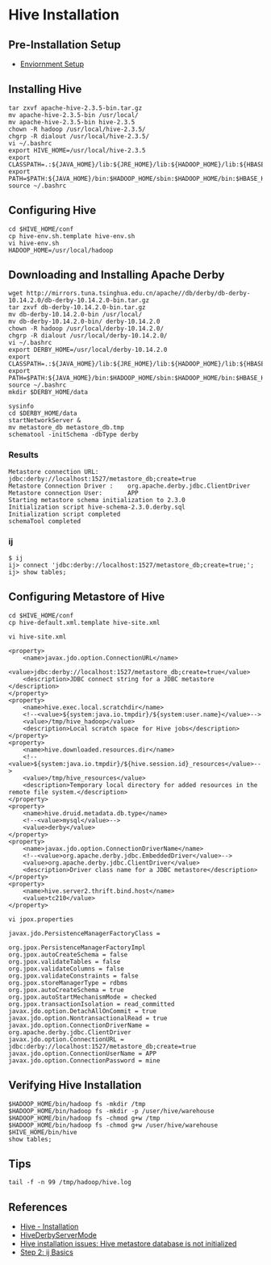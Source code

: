 # Hive Installation

## Pre-Installation Setup
- [Enviornment Setup](../hadoop/HadoopEnviornmentSetup.md)

## Installing Hive
```
tar zxvf apache-hive-2.3.5-bin.tar.gz
mv apache-hive-2.3.5-bin /usr/local/
mv apache-hive-2.3.5-bin hive-2.3.5
chown -R hadoop /usr/local/hive-2.3.5/
chgrp -R dialout /usr/local/hive-2.3.5/
vi ~/.bashrc
export HIVE_HOME=/usr/local/hive-2.3.5
export CLASSPATH=.:${JAVA_HOME}/lib:${JRE_HOME}/lib:${HADOOP_HOME}/lib:${HBASE_HOME}/lib:${HIVE_HOME}/lib
export PATH=$PATH:${JAVA_HOME}/bin:$HADOOP_HOME/sbin:$HADOOP_HOME/bin:$HBASE_HOME/bin:$HIVE_HOME/bin
source ~/.bashrc
```

## Configuring Hive
```
cd $HIVE_HOME/conf
cp hive-env.sh.template hive-env.sh
vi hive-env.sh
HADOOP_HOME=/usr/local/hadoop
```

## Downloading and Installing Apache Derby
```
wget http://mirrors.tuna.tsinghua.edu.cn/apache//db/derby/db-derby-10.14.2.0/db-derby-10.14.2.0-bin.tar.gz
tar zxvf db-derby-10.14.2.0-bin.tar.gz
mv db-derby-10.14.2.0-bin /usr/local/
mv db-derby-10.14.2.0-bin/ derby-10.14.2.0
chown -R hadoop /usr/local/derby-10.14.2.0/
chgrp -R dialout /usr/local/derby-10.14.2.0/
vi ~/.bashrc
export DERBY_HOME=/usr/local/derby-10.14.2.0
export CLASSPATH=.:${JAVA_HOME}/lib:${JRE_HOME}/lib:${HADOOP_HOME}/lib:${HBASE_HOME}/lib:${HIVE_HOME}/lib:$DERBY_HOME/lib/derby.jar:$DERBY_HOME/lib/derbytools.jar
export PATH=$PATH:${JAVA_HOME}/bin:$HADOOP_HOME/sbin:$HADOOP_HOME/bin:$HBASE_HOME/bin:$HIVE_HOME/bin:$DERBY_HOME/bin
source ~/.bashrc
mkdir $DERBY_HOME/data
```
```
sysinfo
cd $DERBY_HOME/data
startNetworkServer &
mv metastore_db metastore_db.tmp
schematool -initSchema -dbType derby
```

### Results
```
Metastore connection URL:        jdbc:derby://localhost:1527/metastore_db;create=true
Metastore Connection Driver :    org.apache.derby.jdbc.ClientDriver
Metastore connection User:       APP
Starting metastore schema initialization to 2.3.0
Initialization script hive-schema-2.3.0.derby.sql
Initialization script completed
schemaTool completed
```

### ij
```
$ ij
ij> connect 'jdbc:derby://localhost:1527/metastore_db;create=true;';
ij> show tables;
```

## Configuring Metastore of Hive
```
cd $HIVE_HOME/conf
cp hive-default.xml.template hive-site.xml
```

`vi hive-site.xml`
```
<property>
	<name>javax.jdo.option.ConnectionURL</name>
	<value>jdbc:derby://localhost:1527/metastore_db;create=true</value>
	<description>JDBC connect string for a JDBC metastore </description>
</property>
<property>
	<name>hive.exec.local.scratchdir</name>
	<!--<value>${system:java.io.tmpdir}/${system:user.name}</value>-->
	<value>/tmp/hive_hadoop</value>
	<description>Local scratch space for Hive jobs</description>
</property>
<property>
	<name>hive.downloaded.resources.dir</name>
	<!--<value>${system:java.io.tmpdir}/${hive.session.id}_resources</value>-->
	<value>/tmp/hive_resources</value>
	<description>Temporary local directory for added resources in the remote file system.</description>
</property>
<property>
	<name>hive.druid.metadata.db.type</name>
	<!--<value>mysql</value>-->
	<value>derby</value>
</property>
<property>
	<name>javax.jdo.option.ConnectionDriverName</name>
	<!--<value>org.apache.derby.jdbc.EmbeddedDriver</value>-->
	<value>org.apache.derby.jdbc.ClientDriver</value>
	<description>Driver class name for a JDBC metastore</description>
</property>
<property>
	<name>hive.server2.thrift.bind.host</name>
	<value>tc210</value>
</property>
```

`vi jpox.properties`
```
javax.jdo.PersistenceManagerFactoryClass =

org.jpox.PersistenceManagerFactoryImpl
org.jpox.autoCreateSchema = false
org.jpox.validateTables = false
org.jpox.validateColumns = false
org.jpox.validateConstraints = false
org.jpox.storeManagerType = rdbms
org.jpox.autoCreateSchema = true
org.jpox.autoStartMechanismMode = checked
org.jpox.transactionIsolation = read_committed
javax.jdo.option.DetachAllOnCommit = true
javax.jdo.option.NontransactionalRead = true
javax.jdo.option.ConnectionDriverName = org.apache.derby.jdbc.ClientDriver
javax.jdo.option.ConnectionURL = jdbc:derby://localhost:1527/metastore_db;create=true
javax.jdo.option.ConnectionUserName = APP
javax.jdo.option.ConnectionPassword = mine
```

## Verifying Hive Installation
```
$HADOOP_HOME/bin/hadoop fs -mkdir /tmp
$HADOOP_HOME/bin/hadoop fs -mkdir -p /user/hive/warehouse
$HADOOP_HOME/bin/hadoop fs -chmod g+w /tmp
$HADOOP_HOME/bin/hadoop fs -chmod g+w /user/hive/warehouse
$HIVE_HOME/bin/hive
show tables;
```

## Tips
```
tail -f -n 99 /tmp/hadoop/hive.log
```

## References
- [Hive - Installation](https://www.tutorialspoint.com/hive/hive_installation.htm)
- [HiveDerbyServerMode](https://cwiki.apache.org/confluence/display/Hive/HiveDerbyServerMode)
- [Hive installation issues: Hive metastore database is not initialized](https://stackoverflow.com/questions/35655306/hive-installation-issues-hive-metastore-database-is-not-initialized)
- [Step 2: ij Basics](https://db.apache.org/derby/papers/DerbyTut/ij_intro.html)